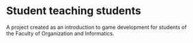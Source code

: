# Student teaching students
A project created as an introduction to game development for students of the Faculty of Organization and Informatics.
